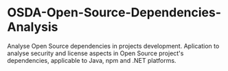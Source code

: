 # OSDA-Open-Source-Dependencies-Analysis
Analyse Open Source dependencies in projects development. Aplication to analyse security and license aspects in Open Source project's dependencies, applicable to Java, npm and .NET platforms.
